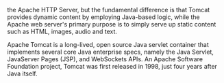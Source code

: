 the Apache HTTP Server, but the fundamental difference is that Tomcat provides dynamic content by employing Java-based logic, while the Apache web server's primary purpose is to simply serve up static content such as HTML, images, audio and text.  
  
  
Apache Tomcat is a long-lived, open source Java servlet container that implements several core Java enterprise specs, namely the Java Servlet, JavaServer Pages (JSP), and WebSockets APIs. An Apache Software Foundation project, Tomcat was first released in 1998, just four years after Java itself.